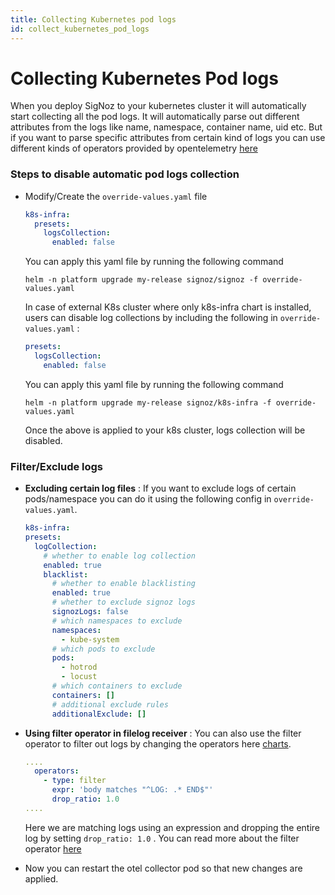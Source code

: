 ```yaml
---
title: Collecting Kubernetes pod logs
id: collect_kubernetes_pod_logs
---
```


# Collecting Kubernetes Pod logs

When you deploy SigNoz to your kubernetes cluster it will automatically start collecting all the pod logs. It will automatically parse out different attributes from the logs like name, namespace, container name, uid etc. But if you want to parse specific attributes from certain kind of logs you can use different kinds of operators provided by opentelemetry [here](./logs.md#operators-for-parsing-and-manipulating-logs) 

### Steps to disable automatic pod logs collection
* Modify/Create the `override-values.yaml` file
  ```yaml
  k8s-infra:
    presets:
      logsCollection:
        enabled: false
  ```
  You can apply this yaml file by running the following command
  ```
  helm -n platform upgrade my-release signoz/signoz -f override-values.yaml
  ```  

  In case of external K8s cluster where only k8s-infra chart is installed, users can disable log collections by including the following in `override-values.yaml` :
  ```yaml
  presets:
    logsCollection:
      enabled: false
  ```
  You can apply this yaml file by running the following command
  ```
  helm -n platform upgrade my-release signoz/k8s-infra -f override-values.yaml
  ```  

  Once the above is applied to your k8s cluster, logs collection will be disabled.
### Filter/Exclude logs

* **Excluding certain log files** : If you want to exclude logs of certain pods/namespace you can do it using the following config in `override-values.yaml`.
  ```yaml
  k8s-infra:
  presets:
    logCollection:
      # whether to enable log collection
      enabled: true
      blacklist:
        # whether to enable blacklisting
        enabled: true
        # whether to exclude signoz logs
        signozLogs: false
        # which namespaces to exclude
        namespaces:
          - kube-system
        # which pods to exclude
        pods:
          - hotrod
          - locust
        # which containers to exclude
        containers: []
        # additional exclude rules
        additionalExclude: []
  ```
 

* **Using filter operator in filelog receiver** : You can also use the filter operator to filter out logs by changing the operators here [charts](https://github.com/SigNoz/charts/blob/main/charts/k8s-infra/values.yaml).
  ```yaml {3-6}
  ....
    operators:
      - type: filter
        expr: 'body matches "^LOG: .* END$"'
        drop_ratio: 1.0
  ....
  ```
  Here we are matching logs using an expression and dropping the entire log by setting `drop_ratio: 1.0` . You can read more about the filter operator [here](https://github.com/open-telemetry/opentelemetry-collector-contrib/blob/main/pkg/stanza/docs/operators/filter.md)

* Now you can restart the otel collector pod so that new changes are applied.
